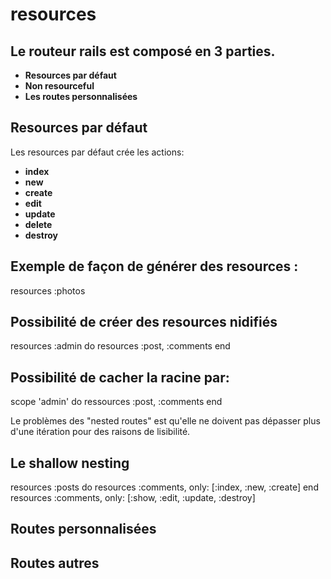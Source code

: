 resources
=========

Le routeur rails est composé en 3 parties.
------------------------------------------

* **Resources par défaut**
* **Non resourceful**
* **Les routes personnalisées**


Resources par défaut
--------------------

Les resources par défaut crée les actions:

* **index**
* **new**
* **create**
* **edit**
* **update**
* **delete**
* **destroy**

Exemple de façon de générer des resources :
-------------------------------------------

resources :photos

Possibilité de créer des resources nidifiés
-------------------------------------------
resources :admin do
resources :post, :comments
end

Possibilité de cacher la racine par:
------------------------------------

scope 'admin' do
ressources :post, :comments
end

Le problèmes des "nested routes" est qu'elle ne doivent pas dépasser plus d'une itération pour des raisons de lisibilité.

Le shallow nesting
------------------

resources :posts do
resources :comments, only: [:index, :new, :create]
end
resources :comments, only: [:show, :edit, :update, :destroy]

Routes personnalisées
---------------------
Routes autres
-------------
